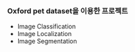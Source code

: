 ### Oxford pet dataset을 이용한 프로젝트

- Image Classification
- Image Localization
- Image Segmentation

